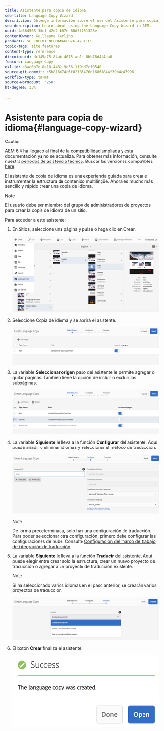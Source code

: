 ```yaml
---
title: Asistente para copia de idioma
seo-title: Language Copy Wizard
description: Obtenga información sobre el uso del Asistente para copia de idioma en AEM.
seo-description: Learn about using the Language Copy Wizard in AEM.
uuid: 4a664568-30cf-42d2-b07e-68d5f451328e
contentOwner: Guillaume Carlino
products: SG_EXPERIENCEMANAGER/6.4/SITES
topic-tags: site-features
content-type: reference
discoiquuid: dc185a75-84a0-4075-ae1e-8bb78d414aa8
feature: Language Copy
exl-id: a3ac6b7e-8a18-4432-9e56-1f9bd7cf0548
source-git-commit: c5b816d74c6f02f85476d16868844f39b4c47996
workflow-type: tm+mt
source-wordcount: '250'
ht-degree: 33%

---
```


# Asistente para copia de idioma{#language-copy-wizard}

>[!CAUTION]
>
>AEM 6.4 ha llegado al final de la compatibilidad ampliada y esta documentación ya no se actualiza. Para obtener más información, consulte nuestra [períodos de asistencia técnica](https://helpx.adobe.com/es/support/programs/eol-matrix.html). Buscar las versiones compatibles [here](https://experienceleague.adobe.com/docs/).

El asistente de copia de idioma es una experiencia guiada para crear e instrumentar la estructura de contenido multilingüe. Ahora es mucho más sencillo y rápido crear una copia de idioma.

>[!NOTE]
>
>El usuario debe ser miembro del grupo de administradores de proyectos para crear la copia de idioma de un sitio.

Para acceder a este asistente:

1. En Sitios, seleccione una página y pulse o haga clic en Crear.

   ![chlimage_1-48](assets/chlimage_1-48.jpeg)

1. Seleccione Copia de idioma y se abrirá el asistente.

   ![imagen_1-49](assets/chlimage_1-49.jpeg)

1. La variable **Seleccionar origen** paso del asistente le permite agregar o quitar páginas. También tiene la opción de incluir o excluir las subpáginas.

   ![imagen_1-50](assets/chlimage_1-50.jpeg)

1. La variable **Siguiente** le lleva a la función **Configurar** del asistente. Aquí puede añadir o eliminar idiomas y seleccionar el método de traducción.

   ![imagen_1-51](assets/chlimage_1-51.jpeg)

   >[!NOTE]
   >
   >De forma predeterminada, solo hay una configuración de traducción. Para poder seleccionar otra configuración, primero debe configurar las configuraciones de nube. Consulte [Configuración del marco de trabajo de integración de traducción](/help/sites-administering/tc-tic.md)

1. La variable **Siguiente** le lleva a la función **Traducir** del asistente. Aquí puede elegir entre crear solo la estructura, crear un nuevo proyecto de traducción o agregar a un proyecto de traducción existente.

   >[!NOTE]
   >
   >Si ha seleccionado varios idiomas en el paso anterior, se crearán varios proyectos de traducción.

   ![imagen_1-52](assets/chlimage_1-52.jpeg)

1. El botón **Crear** finaliza el asistente.

   ![imagen_1-53](assets/chlimage_1-53.jpeg)
